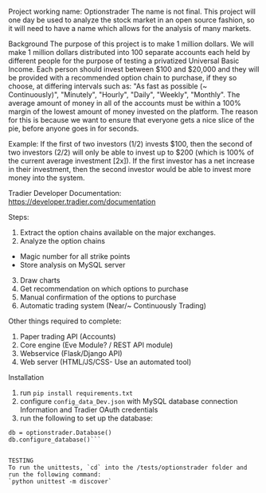 Project working name: Optionstrader
The name is not final.
This project will one day be used to analyze the stock market in an open source fashion, so it will need to have a name which allows for the analysis of many markets.

Background
The purpose of this project is to make 1 million dollars.  We will make 1 million dollars distributed into 100 separate accounts each held by different people for the purpose of testing a privatized Universal Basic Income. Each person should invest between $100 and $20,000 and they will be provided with a recommended option chain to purchase, if they so choose, at differing intervals
such as: "As fast as possible (~ Continuously)", "Minutely", "Hourly", "Daily", "Weekly", "Monthly". The average amount of money in all of the accounts must be within a 100% margin of the lowest amount
of money invested on the platform.  The reason for this is because we want to ensure that everyone gets a nice slice of the pie, before anyone goes in for seconds.

Example:
If the first of two investors (1/2) invests $100, then the second of two investors (2/2) will only be able to invest up to $200 (which is 100% of the current average investment [2x]).
If the first investor has a net increase in their investment, then the second investor would be able to invest more money into the system.

Tradier Developer Documentation:
https://developer.tradier.com/documentation

Steps:
1) Extract the option chains available on the major exchanges.
2) Analyze the option chains
  - Magic number for all strike points
  - Store analysis on MySQL server
3) Draw charts
4) Get recommendation on which options to purchase
5) Manual confirmation of the options to purchase
6) Automatic trading system (Near/~ Continuously Trading)

Other things required to complete:
1) Paper trading API (Accounts)
2) Core engine (Eve Module? / REST API module)
3) Webservice (Flask/Django API)
4) Web server (HTML/JS/CSS- Use an automated tool)

Installation
1) run `pip install requirements.txt`
2) configure `config_data_Dev.json` with MySQL database connection Information and Tradier OAuth credentials
3) run the following to set up the database:
```import optionstrader
db = optionstrader.Database()
db.configure_database()```


TESTING
To run the unittests, `cd` into the /tests/optionstrader folder and run the following command:
`python unittest -m discover`
